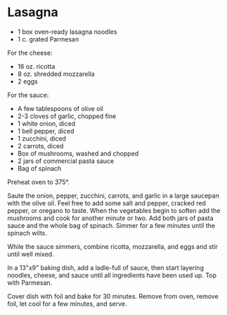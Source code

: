 # Lasagna

- 1 box oven-ready lasagna noodles
- 1 c. grated Parmesan

For the cheese:

- 16 oz. ricotta
- 8 oz. shredded mozzarella
- 2 eggs

For the sauce:

- A few tablespoons of olive oil
- 2-3 cloves of garlic, chopped fine
- 1 white onion, diced
- 1 bell pepper, diced
- 1 zucchini, diced
- 2 carrots, diced
- Box of mushrooms, washed and chopped
- 2 jars of commercial pasta sauce
- Bag of spinach

Preheat oven to 375°.

Saute the onion, pepper, zucchini, carrots, and garlic in a large saucepan with
the olive oil. Feel free to add some salt and pepper, cracked red pepper, or
oregano to taste. When the vegetables begin to soften add the mushrooms and cook
for another minute or two. Add both jars of pasta sauce and the whole bag of
spinach. Simmer for a few minutes until the spinach wilts.

While the sauce simmers, combine ricotta, mozzarella, and eggs and stir until
well mixed.

In a 13"x9" baking dish, add a ladle-full of sauce, then start layering noodles,
cheese, and sauce until all ingredients have been used up. Top with Parmesan.

Cover dish with foil and bake for 30 minutes. Remove from oven, remove foil, let
cool for a few minutes, and serve.
